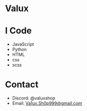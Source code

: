 # Valux
# I Code

- JavaScript
- Python
- HTML
- css
- scss

# Contact

- Discord: @valuxshop
- Email: Va1ux.Sh0p999@gmail.com
